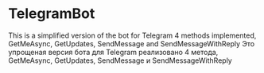 # TelegramBot
This is a simplified version of the bot for Telegram
4 methods implemented, GetMeAsync, GetUpdates, SendMessage and SendMessageWithReply
Это упрощеная версия бота для Telegram
реализовано 4 метода, GetMeAsync, GetUpdates, SendMessage и SendMessageWithReply
